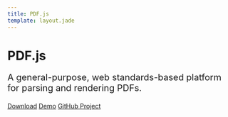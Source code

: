 ```yaml
---
title: PDF.js
template: layout.jade
---
```



<h1 class="text-center">PDF.js</h1>
<p class="text-center" style="font-size: 20px">A general-purpose, web standards-based platform for parsing and rendering PDFs.
</p>
<p class="text-center">
  <a type="button" class="btn btn-lg btn-default" href="getting_started/#download">Download</a>
  <a type="button" class="btn btn-lg btn-default" href="web/viewer.html">Demo</a>
  <a type="button" class="btn btn-lg btn-default" href="https://github.com/mozilla/pdf.js">GitHub Project</a>
</p>
